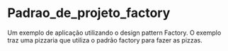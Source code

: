 # Padrao_de_projeto_factory
Um exemplo de aplicação utilizando o design pattern Factory. O exemplo traz uma pizzaria que utiliza o padrão factory para fazer as pizzas.
